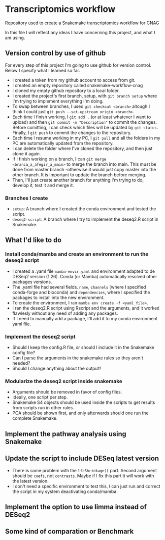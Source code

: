 # Transcriptomics workflow
Repository used to create a Snakemake transcriptomics workflow for CNAG

In this file I will reflect any ideas I have concerning this project, and what I am using.

## Version control by use of github

For every step of this project I'm going to use github for version control. Below I specify what I learned so far.

- I created a token from my github account to access from git.
- I created an empty repository called snakemake-workflow-cnag
- I cloned my empty github repository to a local folder.
- I created the project's first branch, setup, with `git branch setup` where I'm trying to implement everything I'm doing.
- To swap between branches, I used `git checkout <branch>` altough I think I could just `git push --set-upstream origin <branch>`.
- Each time I finish working, I `git add .` (or at least whatever I want to upload) and then `git commit -m "Description"` to commit the changes. Before comitting, I can check which files will be updated by `git status`. Finally, I `git push` to commit the changes to the repository. 
- Each time I resume working in my PC, I `git pull` and all the folders in my PC are automatically updated from the repository.
- I can delete the folder where I've cloned the repository, and then just clone it again.
- If I finish working on a branch, I can `git merge <branca_a_afegir_a_main>` to merge the branch into main. This must be done from master branch -otherwise it would just copy master into the other branch. It is important to update the branch before merging.
- Then, I'll just create another branch for anything I'm trying to do, develop it, test it and merge it.

### Branches I create

- `setup`: A branch where I created the conda environment and tested the script.
- `deseq2-script`: A branch where I try to implement the deseq2.R script in Snakemake.

## What I'd like to do

### Install conda/mamba and create an environment to run the deseq2 script

- I created a .yaml file `mamba-envir.yaml` and environment adapted to de DESeq2 version (1.26). Conda (or Mamba) automatically resolved other packages versions.
- The .yaml file had several fields. `name`, `channels` (where I specified conda-forge and bioconda) and `dependencies`, where I specified the packages to install into the new environment.
- To create the environment, I ran `mamba env create -f <yaml_file>`.
- I ran the deseq2.R script using Rscript and the arguments, and it worked flawlesly without any need of adding any packages.
- If I need to  manually add a package, I'll add it to my conda environment yaml file.

### Implement the deseq2 script

- Should I keep the config.R file, or should I include it in the Snakemake config file?
- Can I parse the arguments in the snakemake rules so they aren't needed?
- Should I change anything about the output?

### Modularize the deseq2 script inside snakemake

- Arguments should be removed in favor of config files.
- Ideally, one script per step.
- Snakemake S4 objects should be used inside the scripts to get results from scripts run in other rules.
- PCA should be shown first, and only afterwards should one run the complete Snakemake.

## Implement the pathway analysis using Snakemake

## Update the  script to include DESeq latest version

- There is some problem with the `lfcShrinkage()` part. Second argument should be `coefs`, not `contrasts`. Maybe if I fix this part it will work with the latest version.
- I don't need a specific environment to test this, I can just run and correct the script in my system deactivating conda/mamba.

## Implement the option to use limma instead of DESeq2

## Some kind of comparation or Benchmark
